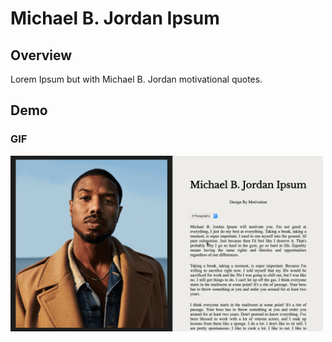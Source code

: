 # Michael B. Jordan Ipsum

## Overview
Lorem Ipsum but with Michael B. Jordan motivational quotes.

## Demo

### GIF

<img src="https://raw.githubusercontent.com/julienshim/Michael-B-Jordan-Ipsum/master/assets/images/demo.gif" width="500" />
